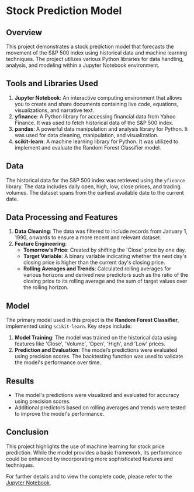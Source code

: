 # Stock Prediction Model

## Overview

This project demonstrates a stock prediction model that forecasts the movement of the S&P 500 index using historical data and machine learning techniques. The project utilizes various Python libraries for data handling, analysis, and modeling within a Jupyter Notebook environment.

## Tools and Libraries Used

1. **Jupyter Notebook**: An interactive computing environment that allows you to create and share documents containing live code, equations, visualizations, and narrative text.
2. **yfinance**: A Python library for accessing financial data from Yahoo Finance. It was used to fetch historical data of the S&P 500 index.
3. **pandas**: A powerful data manipulation and analysis library for Python. It was used for data cleaning, manipulation, and visualization.
4. **scikit-learn**: A machine learning library for Python. It was utilized to implement and evaluate the Random Forest Classifier model.

## Data

The historical data for the S&P 500 index was retrieved using the `yfinance` library. The data includes daily open, high, low, close prices, and trading volumes. The dataset spans from the earliest available date to the current date.

## Data Processing and Features

1. **Data Cleaning**: The data was filtered to include records from January 1, 1990, onwards to ensure a more recent and relevant dataset.
2. **Feature Engineering**:
   - **Tomorrow’s Price**: Created by shifting the 'Close' price by one day.
   - **Target Variable**: A binary variable indicating whether the next day's closing price is higher than the current day's closing price.
   - **Rolling Averages and Trends**: Calculated rolling averages for various horizons and derived new predictors such as the ratio of the closing price to its rolling average and the sum of target values over the rolling horizon.

## Model

The primary model used in this project is the **Random Forest Classifier**, implemented using `scikit-learn`. Key steps include:
1. **Model Training**: The model was trained on the historical data using features like 'Close', 'Volume', 'Open', 'High', and 'Low' prices.
2. **Prediction and Evaluation**: The model’s predictions were evaluated using precision scores. The backtesting function was used to validate the model's performance over time.

## Results

- The model's predictions were visualized and evaluated for accuracy using precision scores.
- Additional predictors based on rolling averages and trends were tested to improve the model's performance.

## Conclusion

This project highlights the use of machine learning for stock price prediction. While the model provides a basic framework, its performance could be enhanced by incorporating more sophisticated features and techniques.

For further details and to view the complete code, please refer to the [Jupyter Notebook](https://nbviewer.org/github/invalid04/StockPrediction/blob/main/stockPredictionModel.ipynb).
